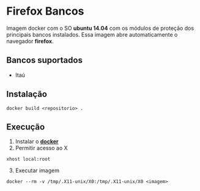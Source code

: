 # Firefox Bancos

Imagem docker com o SO **ubuntu 14.04** com os módulos de proteção dos principais bancos instalados. Essa imagem abre automaticamente o navegador **firefox**.

## Bancos suportados
* Itaú

## Instalação

`docker build <repositorio> .`

## Execução

1. Instalar o [**docker**](https://docs.docker.com/installation/)
2. Permitir acesso ao X 

`xhost local:root`

3. Executar imagem

`docker --rm -v /tmp/.X11-unix/X0:/tmp/.X11-unix/X0 <imagem>`
